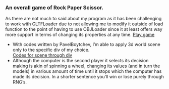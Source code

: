 ### An overall game of Rock Paper Scissor. 
As there are not much to said about my program as it has been challenging to work with GLTFLoader due to not allowing me to modify it outside of load function to the point of having to use OBJLoader since it at least offers way more support in terms of changing its properties at any time. [Play game](https://vastlyrigged.github.io/Web-AR/Rock-Paper-Scissor/)
- With codes written by PavelBoytchev, I’m able to apply 3d world scene only to the specific div of my choice. <br>
[Codes for scene through div](https://discourse.threejs.org/t/how-can-i-put-my-scene-inside-a-html-div/49247/2) 
- Although the computer is the second player it selects its decision making is akin of spinning a wheel, changing its values (and in turn the models) in various amount of time until it stops which the computer has made its decision. In a shorter sentence you’ll win or lose purely through RNG’s.  
